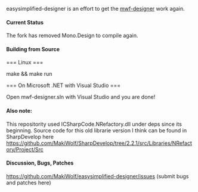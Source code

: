 easysimplified-designer is an effort to get the [mwf-designer](https://github.com/mono/mwf-designer) work again.

#### Current Status

The fork has removed Mono.Design to compile again.

#### Building from Source
=== Linux ===

make && make run

=== On Microsoft .NET with Visual Studio ===

Open mwf-designer.sln with Visual Studio and you are done!

#### Also note:
This repositority used ICSharpCode.NRefactory.dll under deps since its beginning.
Source code for this old librarie version I think can be found in SharpDevelop here https://github.com/MakiWolf/SharpDevelop/tree/2.2.1/src/Libraries/NRefactory/Project/Src

#### Discussion, Bugs, Patches
https://github.com/MakiWolf/easysimplified-designer/issues (submit bugs and patches here)
